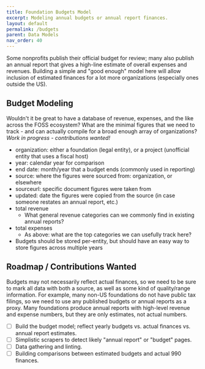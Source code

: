 ```yaml
---
title: Foundation Budgets Model
excerpt: Modeling annual budgets or annual report finances.
layout: default
permalink: /budgets
parent: Data Models
nav_order: 40
---
```


Some nonprofits publish their official budget for review; many also publish an annual report that gives a high-line estimate of overall expenses and revenues.  Building a simple and "good enough" model here will allow inclusion of estimated finances for a lot more organizations (especially ones outside the US).

## Budget Modeling

Wouldn't it be great to have a database of revenue, expenses, and the like across the FOSS ecosystem?  What are the minimal figures that we need to track - and can actually compile for a broad enough array of organizations?  *Work in progress - contributions wanted!*

- organization: either a foundation (legal entity), or a project (unofficial entity that uses a fiscal host)
- year: calendar year for comparison
- end date: month/year that a budget ends (commonly used in reporting)
- source: where the figures were sourced from: organization, or elsewhere
- sourceurl: specific document figures were taken from
- updated: date the figures were copied from the source (in case someone restates an annual report, etc.)
- total revenue
  - What general revenue categories can we commonly find in existing annual reports?
- total expenses
  - As above: what are the top categories we can usefully track here?
- Budgets should be stored per-entity, but should have an easy way to store figures across multiple years

## Roadmap / Contributions Wanted

Budgets may not necessarily reflect actual finances, so we need to be sure to mark all data with both a source, as well as some kind of quality/range information.  For example, many non-US foundations do not have public tax filings, so we need to use any published budgets or annual reports as a proxy.  Many foundations produce annual reports with high-level revenue and expense numbers, but they are only estimates, not actual numbers.

- [ ] Build the budget model; reflect yearly budgets vs. actual finances vs. annual report estimates.
- [ ] Simplistic scrapers to detect likely "annual report" or "budget" pages.
- [ ] Data gathering and linting.
- [ ] Building comparisons between estimated budgets and actual 990 finances.
